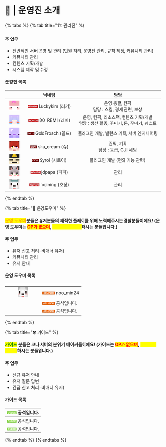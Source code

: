 # 👷 |   운영진 소개

{% tabs %}
{% tab title="🏗️ 관리진" %}
#### 주  업무

* 전반적인 서버 운영 및 관리 (민원 처리, 운영진 관리, 규칙 제정, 커뮤니티 관리)
* 커뮤니티 관리
* 컨텐츠 기획/개발
* 시스템 제작 및 수정

#### 운영진 목록&#x20;

<table data-full-width="true"><thead><tr><th width="76.66666666666669" align="center"></th><th width="199" align="center">닉네임</th><th width="422" align="center">담당</th></tr></thead><tbody><tr><td align="center"><img src="../.gitbook/assets/image (16).png" alt="" data-size="original"></td><td align="center"><img src="../.gitbook/assets/admin.png" alt="" data-size="original"> Luckykim (러키)</td><td align="center">운영 총괄, 컨픽<br>담당 : 스킬, 경제 관련, 보상</td></tr><tr><td align="center"><img src="../.gitbook/assets/image (17).png" alt="" data-size="original"></td><td align="center"><img src="../.gitbook/assets/admin.png" alt="" data-size="original"> D0_REMI (레미)</td><td align="center">운영, 컨픽, 리소스팩, 컨텐츠 기획/개발<br>담당 : 생산 활동, 꾸미기, 룬, 꾸미기, 퀘스트</td></tr><tr><td align="center"><img src="../.gitbook/assets/image (18).png" alt="" data-size="original"></td><td align="center"><img src="../.gitbook/assets/dev.png" alt="" data-size="original"> GoldFrosch (꼴드)</td><td align="center">플러그인 개발, 밸런스 기획, 서버 엔지니어링</td></tr><tr><td align="center"><img src="../.gitbook/assets/image (19).png" alt="" data-size="original"></td><td align="center"><img src="../.gitbook/assets/dev.png" alt="" data-size="original"> shu_cream (슈)</td><td align="center">컨픽, 기획<br>담당 : 등급, GUI 세팅</td></tr><tr><td align="center"><img src="../.gitbook/assets/image (20).png" alt="" data-size="original"></td><td align="center"><img src="../.gitbook/assets/dev.png" alt="" data-size="original"> Syroi (시로이)</td><td align="center">플러그인 개발 (편의 기능 관련)</td></tr><tr><td align="center"><img src="../.gitbook/assets/image (21).png" alt="" data-size="original"></td><td align="center"><img src="../.gitbook/assets/admin.png" alt="" data-size="original"> jdpapa (파파)</td><td align="center">관리</td></tr><tr><td align="center"><img src="../.gitbook/assets/image (22).png" alt="" data-size="original"></td><td align="center"><img src="../.gitbook/assets/admin.png" alt="" data-size="original"> hojining (호징)</td><td align="center">관리</td></tr></tbody></table>
{% endtab %}

{% tab title="👮 운영도우미" %}
#### &#x20;          <mark style="color:orange;">운영 도우미</mark>분들은 유저분들의 쾌적한 플레이를 위해 노력해주시는 경찰분들이에요!                                          (운영 도우미는 <mark style="color:red;">OP가 없으며</mark>,  <mark style="color:yellow;">유저로서 플레이</mark>하시는 분들입니다.)

#### 주 업무

* 유저 신고 처리 (비매너 유저)
* 커뮤니티 관리
* 유저 안내

#### 운영 도우미 목록

<table data-header-hidden><thead><tr><th width="100" align="center"></th><th></th></tr></thead><tbody><tr><td align="center"><img src="../.gitbook/assets/image (1) (1).png" alt="" data-size="line"></td><td><img src="../.gitbook/assets/helper.png" alt="" data-size="original"> noo_min24 </td></tr><tr><td align="center"></td><td><img src="../.gitbook/assets/helper.png" alt="" data-size="original"> 공석입니다.</td></tr><tr><td align="center"></td><td><img src="../.gitbook/assets/helper.png" alt="" data-size="original"> 공석입니다.</td></tr></tbody></table>
{% endtab %}

{% tab title="🍀 가이드" %}
#### &#x20;                                        <mark style="color:green;">**가이드**</mark> 분들은 코나 서버의 **분위기 메이커**들이에요!                                                                           (가이드는 <mark style="color:red;">OP가 없으며</mark>, <mark style="color:yellow;">유저로서 플레이</mark>하시는 분들입니다.)

#### 주 업무

* 신규 유저 안내
* 유저 질문 답변
* 긴급 신고 처리 (비매너 유저)

#### 가이드 목록

| <img src="../.gitbook/assets/guide.png" alt="" data-size="original"> 공석입니다. |
| --------------------------------------------------------------------------- |
| <img src="../.gitbook/assets/guide.png" alt="" data-size="original"> 공석입니다. |
| <img src="../.gitbook/assets/guide.png" alt="" data-size="original"> 공석입니다. |


{% endtab %}
{% endtabs %}

